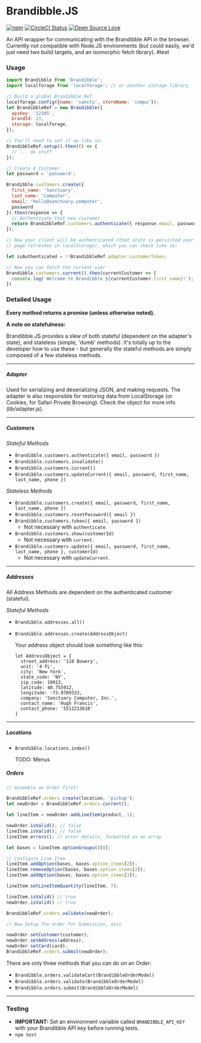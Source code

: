 # Brandibble.JS
[![npm](https://img.shields.io/npm/v/brandibble.svg?style=flat-square)](https://www.npmjs.com/package/brandibble)
[![CircleCI Status](https://img.shields.io/circleci/project/github/BetterBOH/brandibble.js/master.svg?label=circle&maxAge=43200&style=flat-square)](https://circleci.com/gh/BetterBOH/brandibble.js)
[![Open Source Love](https://img.shields.io/npm/l/brandibble.svg?style=flat-square)](https://en.wikipedia.org/wiki/MIT_License)


An API wrapper for communicating with the Brandibble API in the browser.  Currently not compatible
with Node.JS environments (but could easily, we'd just need two build targets, and an isomorphic
fetch library).
#test 
### Usage

```js
import Brandibble from 'brandibble';
import localforage from 'localforage'; // or another storage library

// Build a global Brandibble Ref
localforage.config({name: 'sanctu', storeName: 'compu'});
let BrandibbleRef = new Brandibble({
  apiKey: '12345',
  brandId: 23,
  storage: localforage,
});

// You'll need to set it up like so:
BrandibbleRef.setup().then(() => {
  // ... do stuff
});
```

```js
// Create A Customer
let password = 'password';

Brandibble.customers.create({
  first_name: 'Sanctuary',
  last_name: 'Computer',
  email: 'hello@sanctuary.computer',
  password
}).then(response => {
  // Authenticate that new customer
  return BrandibbleRef.customers.authenticate({ response.email, password });
});

// Now your client will be authenticated (that state is persisted over
// page refreshes in localStorage), which you can check like so:

let isAuthenticated = !!BrandibbleRef.adapter.customerToken;

// Now you can fetch the current user
Brandibble.customers.current().then(currentCustomer => {
  console.log(`Welcome to Brandibble ${currentCustomer.first_name}!`);
})
```

### Detailed Usage

**Every method returns a promise (unless otherwise noted).**

**A note on statefulness:**

Brandibble.JS provides a slew of both stateful (dependent on the adapter's state), and stateless
(simple, 'dumb' methods).  It's totally up to the developer how to use these - but generally the
stateful methods are simply composed of a few stateless methods.

---
##### Adapter

Used for serializing and deserializing JSON, and making requests.  The adapter is also responsible
for restoring data from LocalStorage (or Cookies, for Safari Private Browsing).  Check the object
for more info (lib/adapter.js).

---
##### Customers

*Stateful Methods*
  - `Brandibble.customers.authenticate({ email, password })`
  - `Brandibble.customers.invalidate()`
  - `Brandibble.customers.current()`
  - `Brandibble.customers.updateCurrent({ email, password, first_name, last_name, phone })`

*Stateless Methods*

  - `Brandibble.customers.create({ email, password, first_name, last_name, phone })`
  - `Brandibble.customers.resetPassword({ email })`
  - `Brandibble.customers.token({ email, password })`
      - Not necessary with `authenticate`.
  - `Brandibble.customers.show(customerId)`
      - Not necessary with `current`.
  - `Brandibble.customers.update({ email, password, first_name, last_name, phone }, customerId)`
      - Not necessary with `updateCurrent`.

---
##### Addresses

All Address Methods are dependent on the authenticated customer (stateful).

*Stateful Methods*

  - `Brandibble.addresses.all()`
  - `Brandibble.addresses.create(AddressObject)`

      Your address object should look something like this:

      ```
      let AddressObject = {
        street_address: '110 Bowery',
        unit: '4 FL',
        city: 'New York',
        state_code: 'NY',
        zip_code: 10013,
        latitude: 40.755912,
        longitude: -73.9709333,
        company: 'Sanctuary Computer, Inc.',
        contact_name: 'Hugh Francis',
        contact_phone: '5512213610'
      }
      ```
---
##### Locations

  - `Brandibble.locations.index()`

      TODO: Menus

##### Orders

```js
// Assemble an Order first!

BrandibbleRef.orders.create(location, 'pickup');
let newOrder = BrandibbleRef.orders.current();

let lineItem = newOrder.addLineItem(product, 1);

newOrder.isValid(); // false
lineItem.isValid(); // false
lineItem.errors(); // error details, formatted as an array

let bases = lineItem.optionGroups()[0];

// Configure Line Item
lineItem.addOption(bases, bases.option_items[2]);
lineItem.removeOption(bases, bases.option_items[2]);
lineItem.addOption(bases, bases.option_items[1]);

lineItem.setLineItemQuantity(lineItem, 7);

lineItem.isValid() // true
newOrder.isValid() // true

BrandibbleRef.orders.validate(newOrder);

// Now Setup The order for Submission, assu

newOrder.setCustomer(customer);
newOrder.setAddress(address);
newOrder.setCard(card);
BrandibbleRef.orders.submit(newOrder);
```

There are only three methods that you can do on an Order:

- `Brandibble.orders.validateCart(BrandibbleOrderModel)`
- `Brandibble.orders.validate(BrandibbleOrderModel)`
- `Brandibble.orders.submit(BrandibbleOrderModel)`

---

### Testing
- **IMPORTANT:** Set an environment variable called `BRANDIBBLE_API_KEY` with your Brandibble API key before running tests.
- `npm test`

